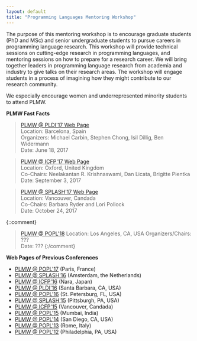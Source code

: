 ```yaml
---
layout: default
title: "Programming Languages Mentoring Workshop"
---
```

The purpose of this mentoring workshop is to encourage graduate students (PhD and MSc) and senior undergraduate students to pursue careers in programming language research. This workshop will provide technical sessions on cutting-edge research in programming languages, and mentoring sessions on how to prepare for a research career. We will bring together leaders in programming language research from academia and industry to give talks on their research areas. The workshop will engage students in a process of imagining how they might contribute to our research community.

We especially encourage women and underrepresented minority students to attend PLMW.

**PLMW Fast Facts**

> [PLMW @ PLDI'17 Web Page](http://conf.researchr.org/track/pldi-ecoop-2017/PLMW-PLDI-2017)  
> Location: Barcelona, Spain  
> Organizers: Michael Carbin, Stephen Chong, Isil Dillig, Ben Widermann  
> Date: June 18, 2017

> [PLMW @ ICFP'17 Web Page](http://icfp17.sigplan.org/track/PLMW-ICFP-2017-papers)  
> Location: Oxford, United Kingdom  
> Co-Chairs: Neelakantan R. Krishnaswami, Dan Licata, Brigitte Pientka
> Date: September 3, 2017

> [PLMW @ SPLASH'17 Web Page](http://2017.splashcon.org/track/splash-2017-PLMW)  
> Location: Vancouver, Candada  
> Co-Chairs: Barbara Ryder and Lori Pollock  
> Date: October 24, 2017


{::comment}
> [PLMW @ POPL'18]()
> Location: Los Angeles, CA, USA
> Organizers/Chairs: ???  
> Date: ???
{:/comment}

**Web Pages of Previous Conferences**  

- [PLMW @ POPL'17](http://popl17.sigplan.org/track/PLMW-2017) (Paris, France)
- [PLMW @ SPLASH'16](http://2016.splashcon.org/track/splash-2016-plmw) (Amsterdam, the Netherlands)
- [PLMW @ ICFP'16](http://conf.researchr.org/track/icfp-2016/PLMW-ICFP-2016) (Nara, Japan)
- [PLMW @ PLDI'16](http://conf.researchr.org/track/pldi-2016/PLMW-PLDI-2016) (Santa Barbara, CA, USA)
- [PLMW @ POPL'16](http://conf.researchr.org/track/POPL-2016/PLMW-2016-home) (St. Petersburg, FL, USA)
- [PLMW @ SPLASH'15](http://2015.splashcon.org/track/splash2015-plmw) (Pittsburgh, PA, USA)
- [PLMW @ ICFP'15](https://www.cis.upenn.edu/~sweirich/icfp-plmw15) (Vancouver, Candada)
- [PLMW @ POPL'15](http://plmw15.iisc-seal.net) (Mumbai, India)
- [PLMW @ POPL'14](http://plmw2014.inria.fr/) (San Diego, CA, USA)
- [PLMW @ POPL'13](http://www.doc.ic.ac.uk/~gds/PLMW/) (Rome, Italy)
- [PLMW @ POPL'12](http://www.seas.upenn.edu/~sweirich/plmw12/) (Philadelphia, PA, USA)
